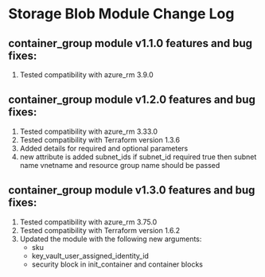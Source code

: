 # Storage Blob Module Change Log

## container_group module v1.1.0 features and bug fixes:

1. Tested compatibility with azure_rm 3.9.0

## container_group module v1.2.0 features and bug fixes:

1. Tested compatibility with azure_rm 3.33.0
2. Tested compatibility with Terraform version 1.3.6
3. Added details for required and optional parameters
4. new attribute is added subnet_ids if subnet_id required true then subnet name vnetname and resource group name should be passed

## container_group module v1.3.0 features and bug fixes:

1. Tested compatibility with azure_rm 3.75.0
2. Tested compatibility with Terraform version 1.6.2
3. Updated the module with the following new arguments:
    - sku
    - key_vault_user_assigned_identity_id
    - security block in init_container and container blocks 